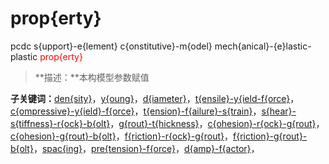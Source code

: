 # prop{erty}
pcdc s{upport}-e{lement} c{onstitutive}-m{odel} mech{anical}-{e}lastic-plastic <span style='color: red;'>prop{erty}</span>
> **描述：**本构模型参数赋值

**子关键词：**[den{sity}](s{upport}-e{lement}/c{onstitutive}-m{odel}/mech{anical}-{e}lastic-plastic/prop{erty}/den{sity}/)，[y{oung}](s{upport}-e{lement}/c{onstitutive}-m{odel}/mech{anical}-{e}lastic-plastic/prop{erty}/y{oung}/)，[d{iameter}](s{upport}-e{lement}/c{onstitutive}-m{odel}/mech{anical}-{e}lastic-plastic/prop{erty}/d{iameter}/)，[t{ensile}-y{ield-f{orce}](s{upport}-e{lement}/c{onstitutive}-m{odel}/mech{anical}-{e}lastic-plastic/prop{erty}/t{ensile}-y{ield-f{orce}/)，[c{ompressive}-y{ield}-f{orce}](s{upport}-e{lement}/c{onstitutive}-m{odel}/mech{anical}-{e}lastic-plastic/prop{erty}/c{ompressive}-y{ield}-f{orce}/)，[t{ension}-f{ailure}-s{train}](s{upport}-e{lement}/c{onstitutive}-m{odel}/mech{anical}-{e}lastic-plastic/prop{erty}/t{ension}-f{ailure}-s{train}/)，[s{hear}-s{tiffness}-r{ock}-b{olt}](s{upport}-e{lement}/c{onstitutive}-m{odel}/mech{anical}-{e}lastic-plastic/prop{erty}/s{hear}-s{tiffness}-r{ock}-b{olt}/)，[g{rout}-t{hickness}](s{upport}-e{lement}/c{onstitutive}-m{odel}/mech{anical}-{e}lastic-plastic/prop{erty}/g{rout}-t{hickness}/)，[c{ohesion}-r{ock}-g{rout}](s{upport}-e{lement}/c{onstitutive}-m{odel}/mech{anical}-{e}lastic-plastic/prop{erty}/c{ohesion}-r{ock}-g{rout}/)，[c{ohesion}-g{rout}-b{olt}](s{upport}-e{lement}/c{onstitutive}-m{odel}/mech{anical}-{e}lastic-plastic/prop{erty}/c{ohesion}-g{rout}-b{olt}/)，[f{riction}-r{ock}-g{rout}](s{upport}-e{lement}/c{onstitutive}-m{odel}/mech{anical}-{e}lastic-plastic/prop{erty}/f{riction}-r{ock}-g{rout}/)，[f{riction}-g{rout}-b{olt}](s{upport}-e{lement}/c{onstitutive}-m{odel}/mech{anical}-{e}lastic-plastic/prop{erty}/f{riction}-g{rout}-b{olt}/)，[spac{ing}](s{upport}-e{lement}/c{onstitutive}-m{odel}/mech{anical}-{e}lastic-plastic/prop{erty}/spac{ing}/)，[pre{tension}-f{orce}](s{upport}-e{lement}/c{onstitutive}-m{odel}/mech{anical}-{e}lastic-plastic/prop{erty}/pre{tension}-f{orce}/)，[d{amp}-f{actor}](s{upport}-e{lement}/c{onstitutive}-m{odel}/mech{anical}-{e}lastic-plastic/prop{erty}/d{amp}-f{actor}/)，
